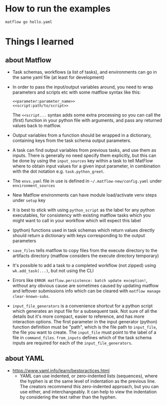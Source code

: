 # How to run the examples

```
matflow go hello.yaml
```

# Things I learned

## about Matflow

- Task schemas, workflows (a list of tasks), and environments can go in the same yaml file 
  (at least for development)

- In order to pass the input/output variables around, you need to wrap 
  parameters and scripts etc with some matflow syntax like this:
  
  ```
  <<parameter:parameter_name>>
  <<script:path/to/script>>
  ```
  
  The `<<script...` syntax adds some extra processing so you can call the (first)
  function in your python file with arguments, and pass any returned values back to matflow.

- Output variables from a function should be wrapped in a dictionary,
  containing keys from the task schema output parameters.

- A task can find output variables from previous tasks, and use them
  as inputs. There is generally no need specify them explicitly,
  but this can be done by using the `input_sources` key within a task 
  to tell MatFlow where to obtain input values for a given input parameter, 
  in combination with the dot notation e.g. `task.python_greet`.

- The `envs.yaml` file in use is defined in `~/.matflow-new/config.yaml` under `environment_sources`

- New Matflow environments can have module load/activate venv steps under `setup` key

- It is best to stick with using `python_script` as the label for any python executables,
  for consistency with existing matflow tasks which you might want to call in your workflow which will expect this label

- (python) functions used in task schemas which return values directly
  should return a dictionary with keys corresponding to the output parameters

- `save_files` tells matflow to copy files from the execute directory to the artifacts directory
  (matflow considers the execute directory temporary)

- It's possible to add a task to a completed workflow (not zipped) using `wk.add_task(...)`,
  but not using the CLI

- Errors like `ERROR matflow.persistence: batch update exception!`, 
  without any obvious cause are sometimes caused by updating matflow and leftover submissions
  info which can be cleared with `matflow manage clear-known-subs`. 

- `input_file_generators` is a convenience shortcut for a python script which generates an input file
  for a subsequent task. Not sure of all the  details but it's more compact, easier to reference, 
  and has more interaction options.
  The first parameter in the input generator (python) function definition must be "path", 
  which is the file path to `input_file`, the file you want to create.
  The `input_file` must point to the label of a file in `command_files`.
  `from_inputs` defines which of the task schema inputs are required for each of the `input_file_generators`.
  

## about YAML

- https://www.yaml.info/learn/bestpractices.html
  - YAML can use indented, or zero-indented lists (sequences), where the hyphen is
    at the same level of indentation as the previous line.
    The creators recommend this zero-indented approach, but you can use either, and interchangeably.
    It can help to view the indentation by considering the text rather than
    the hyphen.
